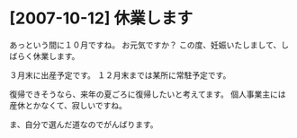 # [2007-10-12] 休業します


あっという間に１０月ですね。
お元気ですか？
この度、妊娠いたしまして、しばらく休業します。

３月末に出産予定です。
１２月末までは某所に常駐予定です。

復帰できそうなら、来年の夏ごろに復帰したいと考えてます。
個人事業主には産休とかなくて、寂しいですね。

ま、自分で選んだ道なのでがんばります。
